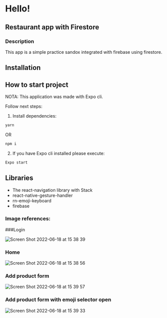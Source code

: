 # Hello!

## Restaurant app with Firestore

### Description

This app is a simple practice sandox integrated with firebase using firestore.

## Installation

## How to start project

NOTA: This application was made with Expo cli.

Follow next steps:

1. Install dependencies:

```bash
yarn
```

OR

```bash
npm i
```

2. If you have Expo cli installed please execute:

```bash
Expo start
```

## Libraries

- The react-navigation library with Stack
- react-native-gesture-handler
- rn-emoji-keyboard
- firebase

### Image references:

###Login

![Screen Shot 2022-06-18 at 15 38 39](https://user-images.githubusercontent.com/38863724/174452948-5693ff9b-6523-49a7-8798-7178289bbe13.png)

### Home

![Screen Shot 2022-06-18 at 15 38 56](https://user-images.githubusercontent.com/38863724/174452974-e135ec3f-fb41-49d0-a75e-708088b56269.png)

### Add product form

![Screen Shot 2022-06-18 at 15 39 57](https://user-images.githubusercontent.com/38863724/174452994-9035e262-5726-4891-b309-65763ee2a08f.png)

### Add product form with emoji selector open

![Screen Shot 2022-06-18 at 15 39 33](https://user-images.githubusercontent.com/38863724/174453021-6cddf3ca-a698-48cb-8600-2a5f32e43dfe.png)

